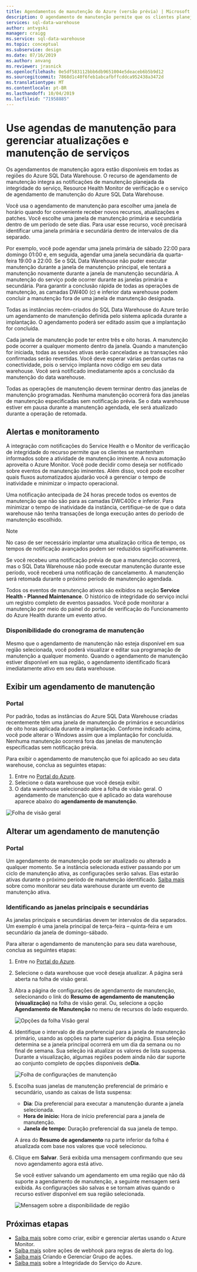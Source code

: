 ```yaml
---
title: Agendamentos de manutenção do Azure (versão prévia) | Microsoft Docs
description: O agendamento de manutenção permite que os clientes planejem os eventos de manutenção programada necessários que o serviço do Azure SQL Data Warehouse usa para implantar novos recursos, atualizações e correções.
services: sql-data-warehouse
author: antvgski
manager: craigg
ms.service: sql-data-warehouse
ms.topic: conceptual
ms.subservice: design
ms.date: 07/16/2019
ms.author: anvang
ms.reviewer: jrasnick
ms.openlocfilehash: 0e5df583112bbb6db9651004e5deaceb6b5b9d12
ms.sourcegitcommit: 7868d1c40f6feb1abcafbffcddca952438a3472d
ms.translationtype: MT
ms.contentlocale: pt-BR
ms.lasthandoff: 10/04/2019
ms.locfileid: "71958885"
---
```

# <a name="use-maintenance-schedules-to-manage-service-updates-and-maintenance"></a>Use agendas de manutenção para gerenciar atualizações e manutenção de serviços

Os agendamentos de manutenção agora estão disponíveis em todas as regiões do Azure SQL Data Warehouse. O recurso de agendamento de manutenção integra as notificações de manutenção planejada da integridade do serviço, Resource Health Monitor de verificação e o serviço de agendamento de manutenção do Azure SQL Data Warehouse.

Você usa o agendamento de manutenção para escolher uma janela de horário quando for conveniente receber novos recursos, atualizações e patches. Você escolhe uma janela de manutenção primária e secundária dentro de um período de sete dias. Para usar esse recurso, você precisará identificar uma janela primária e secundária dentro de intervalos de dia separado.

Por exemplo, você pode agendar uma janela primária de sábado 22:00 para domingo 01:00 e, em seguida, agendar uma janela secundária da quarta-feira 19:00 a 22:00. Se o SQL Data Warehouse não puder executar manutenção durante a janela de manutenção principal, ele tentará a manutenção novamente durante a janela de manutenção secundária. A manutenção do serviço pode ocorrer durante as janelas primária e secundária. Para garantir a conclusão rápida de todas as operações de manutenção, as camadas DW400 (c) e inferior data warehouse podem concluir a manutenção fora de uma janela de manutenção designada.

Todas as instâncias recém-criados do SQL Data Warehouse do Azure terão um agendamento de manutenção definida pelo sistema aplicada durante a implantação. O agendamento poderá ser editado assim que a implantação for concluída.

Cada janela de manutenção pode ter entre três e oito horas. A manutenção pode ocorrer a qualquer momento dentro da janela. Quando a manutenção for iniciada, todas as sessões ativas serão canceladas e as transações não confirmadas serão revertidas. Você deve esperar várias perdas curtas na conectividade, pois o serviço implanta novo código em seu data warehouse. Você será notificado imediatamente após a conclusão da manutenção do data warehouse.

 Todas as operações de manutenção devem terminar dentro das janelas de manutenção programadas. Nenhuma manutenção ocorrerá fora das janelas de manutenção especificadas sem notificação prévia. Se o data warehouse estiver em pausa durante a manutenção agendada, ele será atualizado durante a operação de retomada. 

## <a name="alerts-and-monitoring"></a>Alertas e monitoramento

A integração com notificações do Service Health e o Monitor de verificação de integridade do recurso permite que os clientes se mantenham informados sobre a atividade de manutenção iminente. A nova automação aproveita o Azure Monitor. Você pode decidir como deseja ser notificado sobre eventos de manutenção iminentes. Além disso, você pode escolher quais fluxos automatizados ajudarão você a gerenciar o tempo de inatividade e minimizar o impacto operacional.

Uma notificação antecipada de 24 horas precede todos os eventos de manutenção que não são para as camadas DWC400c e inferior. Para minimizar o tempo de inatividade da instância, certifique-se de que o data warehouse não tenha transações de longa execução antes do período de manutenção escolhido.

> [!NOTE]
> No caso de ser necessário implantar uma atualização crítica de tempo, os tempos de notificação avançados podem ser reduzidos significativamente.

Se você recebeu uma notificação prévia de que a manutenção ocorrerá, mas o SQL Data Warehouse não pode executar manutenção durante esse período, você receberá uma notificação de cancelamento. A manutenção será retomada durante o próximo período de manutenção agendada.

Todos os eventos de manutenção ativos são exibidos na seção **Service Health - Planned Maintenance**. O histórico de integridade do serviço inclui um registro completo de eventos passados. Você pode monitorar a manutenção por meio do painel do portal de verificação do Funcionamento do Azure Health durante um evento ativo.

### <a name="maintenance-schedule-availability"></a>Disponibilidade do cronograma de manutenção

Mesmo que o agendamento de manutenção não esteja disponível em sua região selecionada, você poderá visualizar e editar sua programação de manutenção a qualquer momento. Quando o agendamento de manutenção estiver disponível em sua região, o agendamento identificado ficará imediatamente ativo em seu data warehouse.

## <a name="view-a-maintenance-schedule"></a>Exibir um agendamento de manutenção 

### <a name="portal"></a>Portal

Por padrão, todas as instâncias do Azure SQL Data Warehouse criadas recentemente têm uma janela de manutenção de primários e secundários de oito horas aplicada durante a implantação. Conforme indicado acima, você pode alterar o Windows assim que a implantação for concluída. Nenhuma manutenção ocorrerá fora das janelas de manutenção especificadas sem notificação prévia.

Para exibir o agendamento de manutenção que foi aplicado ao seu data warehouse, conclua as seguintes etapas:

1.  Entre no [Portal do Azure](https://portal.azure.com/).
2.  Selecione o data warehouse que você deseja exibir. 
3.  O data warehouse selecionado abre a folha de visão geral. O agendamento de manutenção que é aplicado ao data warehouse aparece abaixo do **agendamento de manutenção**.

![Folha de visão geral](media/sql-data-warehouse-maintenance-scheduling/clear-overview-blade.PNG)

## <a name="change-a-maintenance-schedule"></a>Alterar um agendamento de manutenção 

### <a name="portal"></a>Portal
Um agendamento de manutenção pode ser atualizado ou alterado a qualquer momento. Se a instância selecionada estiver passando por um ciclo de manutenção ativa, as configurações serão salvas. Elas estarão ativas durante o próximo período de manutenção identificado. [Saiba mais](https://docs.microsoft.com/azure/service-health/resource-health-overview) sobre como monitorar seu data warehouse durante um evento de manutenção ativa. 

### <a name="identifying-the-primary-and-secondary-windows"></a>Identificando as janelas principais e secundárias

As janelas principais e secundárias devem ter intervalos de dia separados. Um exemplo é uma janela principal de terça-feira – quinta-feira e um secundário da janela de domingo-sábado.

Para alterar o agendamento de manutenção para seu data warehouse, conclua as seguintes etapas:
1.  Entre no [Portal do Azure](https://portal.azure.com/).
2.  Selecione o data warehouse que você deseja atualizar. A página será aberta na folha de visão geral. 
3.  Abra a página de configurações de agendamento de manutenção, selecionando o link do **Resumo de agendamento de manutenção (visualização)** na folha de visão geral. Ou, selecione a opção **Agendamento de Manutenção** no menu de recursos do lado esquerdo.  

    ![Opções da folha Visão geral](media/sql-data-warehouse-maintenance-scheduling/maintenance-change-option.png)

4. Identifique o intervalo de dia preferencial para a janela de manutenção primário, usando as opções na parte superior da página. Essa seleção determina se a janela principal ocorrerá em um dia da semana ou no final de semana. Sua seleção irá atualizar os valores de lista suspensa. Durante a visualização, algumas regiões podem ainda não dar suporte ao conjunto completo de opções disponíveis de**Dia**.

   ![Folha de configurações de manutenção](media/sql-data-warehouse-maintenance-scheduling/maintenance-settings-page.png)

5. Escolha suas janelas de manutenção preferencial de primário e secundário, usando as caixas de lista suspensa:
   - **Dia**: Dia preferencial para executar a manutenção durante a janela selecionada.
   - **Hora de início:** Hora de início preferencial para a janela de manutenção.
   - **Janela de tempo**: Duração preferencial da sua janela de tempo.

   A área do **Resumo de agendamento** na parte inferior da folha é atualizada com base nos valores que você selecionou. 
  
6. Clique em **Salvar**. Será exibida uma mensagem confirmando que seu novo agendamento agora está ativo. 

   Se você estiver salvando um agendamento em uma região que não dá suporte a agendamento de manutenção, a seguinte mensagem será exibida. As configurações são salvas e se tornam ativas quando o recurso estiver disponível em sua região selecionada.    

   ![Mensagem sobre a disponibilidade de região](media/sql-data-warehouse-maintenance-scheduling/maintenance-notactive-toast.png)

## <a name="next-steps"></a>Próximas etapas
- [Saiba mais](https://docs.microsoft.com/azure/monitoring-and-diagnostics/monitor-alerts-unified-usage) sobre como criar, exibir e gerenciar alertas usando o Azure Monitor.
- [Saiba mais](https://docs.microsoft.com/azure/monitoring-and-diagnostics/monitor-alerts-unified-log-webhook) sobre ações de webhook para regras de alerta do log.
- [Saiba mais](https://docs.microsoft.com/azure/monitoring-and-diagnostics/monitoring-action-groups) Criando e Gerenciar Grupo de ações.
- [Saiba mais](https://docs.microsoft.com/azure/service-health/service-health-overview) sobre a Integridade do Serviço do Azure.